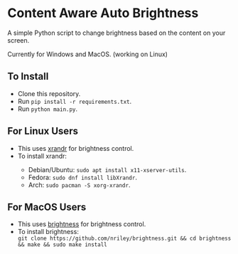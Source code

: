 <h1>Content Aware Auto Brightness</h1>
<p>
  A simple Python script to change brightness based on the content on your screen.
</p>
<p>
  Currently for Windows and MacOS. (working on Linux)
</p>

<h2>To Install</h2>
<ul>
  <li>Clone this repository.</li>
  <li>Run <code>pip install -r requirements.txt</code>.</li>
  <li>Run <code>python main.py</code>.</li>
</ul>

<h2>For Linux Users</h2>
<ul>
  <li>This uses <a href = "https://www.commandlinux.com/man-page/man1/xrandr.1.html">xrandr</a> for brightness control.</li>
  <li>To install xrandr:</li>
  <ul>
    <li>Debian/Ubuntu: <code>sudo apt install x11-xserver-utils</code>.</li>
    <li>Fedora: <code>sudo dnf install libXrandr</code>.</li>
    <li>Arch: <code>sudo pacman -S xorg-xrandr</code>.</li>
  </ul>
</ul>
<h2>For MacOS Users</h2>
<ul>
  <li>This uses <a href = "https://github.com/nriley/brightness">brightness</a> for brightness control.</li>
  <li>To install brightness:</li>
  <code>git clone https://github.com/nriley/brightness.git && cd brightness && make && sudo make install</code>

</ul>

